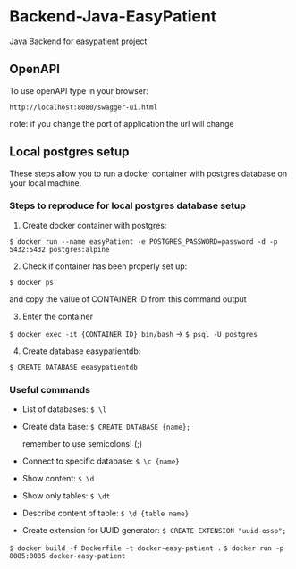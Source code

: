 # Backend-Java-EasyPatient
Java Backend for easypatient project

## OpenAPI 
To use openAPI type in your browser:

`http://localhost:8080/swagger-ui.html`

note: if you change the port of application the url will change

## Local postgres setup
These steps allow you to run a docker container with postgres database on your local machine.
### Steps to reproduce for local postgres database setup
1) Create docker container with postgres:

`$ docker run --name easyPatient -e POSTGRES_PASSWORD=password -d -p 5432:5432 postgres:alpine`


2) Check if container has been properly set up:

`$ docker ps`

and copy the value of CONTAINER ID from this command output 

3) Enter the container

`$ docker exec -it {CONTAINER ID} bin/bash` ->
`$ psql -U postgres`

4) Create database easypatientdb:

`$ CREATE DATABASE eeasypatientdb`

### Useful commands 

- List of databases:
`$ \l`
- Create data base:
`$ CREATE DATABASE {name};`

  remember to use semicolons! (;)

- Connect to specific database:
`$ \c {name}`
- Show content:
`$ \d`
- Show only tables:
`$ \dt`
- Describe content of table:
`$ \d {table name}`
- Create extension for UUID generator:
`$ CREATE EXTENSION "uuid-ossp";`



`$ docker build -f Dockerfile -t docker-easy-patient .`
`$ docker run -p 8085:8085 docker-easy-patient`